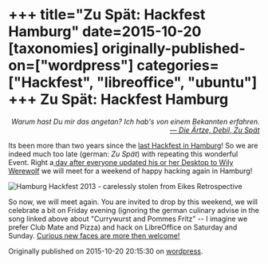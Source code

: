 +++
title="Zu Spät: Hackfest Hamburg"
date=2015-10-20
[taxonomies]
originally-published-on=["wordpress"]
categories=["Hackfest", "libreoffice", "ubuntu"]
+++
Zu Spät: Hackfest Hamburg
==========================

<p style="text-align:right;"><em>Warum hast Du mir das angetan?
Ich hab's von einem Bekannten erfahren.
</em>
<em> <a href="https://www.youtube.com/watch?v=YkHP0661TiA">— Die Ärtze, Debil, Zu Spät</a></em></p>
Its been more than two years since the <a href="https://wiki.documentfoundation.org/Hackfest/Hamburg2013">last Hackfest in Hamburg</a>! So we are indeed much too late (german: <em>Zu Spät</em>) with repeating this wonderful Event. Right a<a href="https://wiki.ubuntu.com/WilyWerewolf/ReleaseSchedule"> day after everyone updated his or her Desktop to Wily Werewolf</a> we will meet for a weekend of happy hacking again in Hamburg!


![Hamburg Hackfest 2013 - carelessly stolen from Eikes Retrospective](/img/wp/2015/10/hhh2013.jpg)

So now, we will meet again. You are invited to drop by this weekend, we will celebrate a bit on Friday evening (ignoring the german culinary advise in the song linked above about "Currywurst and Pommes Fritz" -- I imagine we prefer Club Mate and Pizza) and hack on LibreOffice on Saturday and Sunday. <a href="https://wiki.documentfoundation.org/Hackfest/Hamburg2015">Curious new faces are more then welcome!</a>

Originally published on 2015-10-20 20:15:30 on [wordpress](https://skyfromme.wordpress.com/2015/10/20/zu-spat-hackfest-hamburg/).
